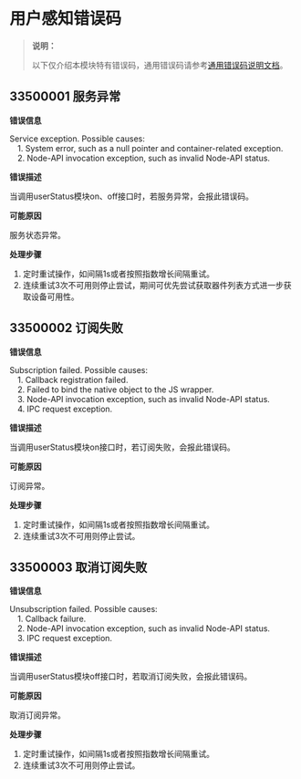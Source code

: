 # 用户感知错误码

> **说明：**
>
> 以下仅介绍本模块特有错误码，通用错误码请参考[通用错误码说明文档](../errorcode-universal.md)。

## 33500001 服务异常

**错误信息**

Service exception. Possible causes:
<br>&emsp;1. System error, such as a null pointer and container-related exception. 
<br>&emsp;2. Node-API invocation exception, such as invalid Node-API status.

**错误描述**

当调用userStatus模块on、off接口时，若服务异常，会报此错误码。

**可能原因**

服务状态异常。

**处理步骤**

1. 定时重试操作，如间隔1s或者按照指数增长间隔重试。
2. 连续重试3次不可用则停止尝试，期间可优先尝试获取器件列表方式进一步获取设备可用性。



## 33500002 订阅失败

**错误信息**

Subscription failed. Possible causes: 
<br>&emsp;1. Callback registration failed.
<br>&emsp;2. Failed to bind the native object to the JS wrapper.
<br>&emsp;3. Node-API invocation exception, such as invalid Node-API status.
<br>&emsp;4. IPC request exception.

**错误描述**

当调用userStatus模块on接口时，若订阅失败，会报此错误码。

**可能原因**

订阅异常。

**处理步骤**

1. 定时重试操作，如间隔1s或者按照指数增长间隔重试。
2. 连续重试3次不可用则停止尝试。



## 33500003 取消订阅失败

**错误信息**

Unsubscription failed. Possible causes: 
<br>&emsp;1. Callback failure.
<br>&emsp;2. Node-API invocation exception, such as invalid Node-API status.
<br>&emsp;3. IPC request exception.

**错误描述**

当调用userStatus模块off接口时，若取消订阅失败，会报此错误码。

**可能原因**

取消订阅异常。

**处理步骤**

1. 定时重试操作，如间隔1s或者按照指数增长间隔重试。
2. 连续重试3次不可用则停止尝试。